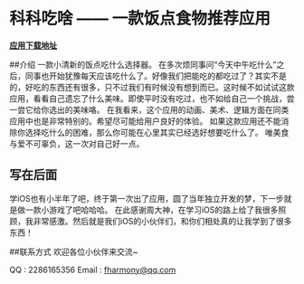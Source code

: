# 科科吃啥 —— 一款饭点食物推荐应用

__[应用下载地址](https://itunes.apple.com/cn/app/itunes-u/id1074042682?mt=8)__

##介绍
一款小清新的饭点吃什么选择器。 
在多次烦同事问“今天中午吃什么”之后，同事也开始犹豫每天应该吃什么了。好像我们把能吃的都吃过了？其实不是的，好吃的东西还有很多，只不过我们有时候没有想到而已。这时候不如试试这款应用，看看自己遗忘了什么美味。即使平时没有吃过，也不如给自己一个挑战，尝一尝它给你选出的美味咯。 
在我看来，这个应用的动画、美术、逻辑方面在同类应用中也是非常特别的。希望尽可能给用户良好的体验。 如果这款应用还不能消除你选择吃什么的困难，那么你可能在心里其实已经选好想要吃什么了。 
唯美食与爱不可辜负，这一次对自己好一点。

## 写在后面
学iOS也有小半年了吧，终于第一次出了应用，圆了当年独立开发的梦，下一步就是做一款小游戏了吧哈哈哈。
在此感谢周大神，在学习iOS的路上给了我很多照顾，我非常感激。然后就是我们iOS的小伙伴们，和你们相处真的让我学到了很多东西！

##联系方式
欢迎各位小伙伴来交流~

QQ : 2286165356
Email : fharmony@qq.com
